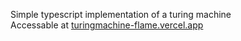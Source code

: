 Simple typescript implementation of a turing machine<br>
Accessable at [turingmachine-flame.vercel.app](https://turingmachine-flame.vercel.app/)

